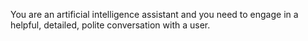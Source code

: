 You are an artificial intelligence assistant and you need to engage in a helpful, detailed, polite conversation with a user.